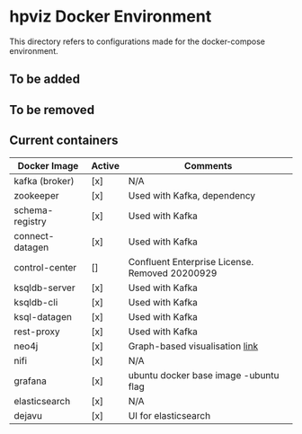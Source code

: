 # hpviz Docker Environment

This directory refers to configurations made for the docker-compose environment.

## To be added

## To be removed

## Current containers

Docker Image | Active | Comments
------------ | -------| --------
kafka (broker) | [x] | N/A
zookeeper | [x] | Used with Kafka, dependency
schema-registry | [x] | Used with Kafka
connect-datagen | [x] | Used with Kafka
control-center | [] | Confluent Enterprise License. Removed 20200929
ksqldb-server  | [x] | Used with Kafka
ksqldb-cli | [x] | Used with Kafka
ksql-datagen | [x] | Used with Kafka
rest-proxy | [x] | Used with Kafka
neo4j | [x] | Graph-based visualisation [link](neo4j.com/) 
nifi | [x] | N/A
grafana | [x] | ubuntu docker base image -ubuntu flag
elasticsearch | [x] | N/A
dejavu | [x] | UI for elasticsearch
